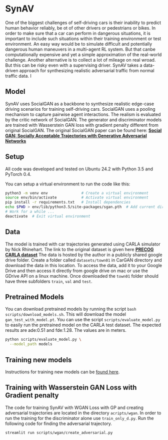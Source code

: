 # SynAV

One of the biggest challenges of self-driving cars is their inability to predict human behavior reliably, be ot of other drivers or pedestrians or bikes. In order to make sure that a car can perform in dangerous situations, it is important to include such situations within their training environment or test environment. An easy way would be to simulate difficult and potentially dangerous human maneuvers in a multi-agent RL system. But that canbe computationally expensive and yet a simple approximation of the real-world challenge. Another alternative is to collect a lot of mileage on real wroad. But this can be risky even with a supervising driver. SynAV takes a data-driven approach for synthesizing realistic adversarial traffic from normal traffic data. I

## Model

SynAV uses SocialGAN as a backbone to synthesize realistic edge-case driving scenarios for training self-driving cars. SocialGAN uses a pooling mechanism to capture pairwise agent interactions. The realism is evaluated by the critic network of SocialGAN. The generator and discriminator models are trained with Wasserstein GAN loss with gradient penalty different from original SocialGAN. The original SocialGAN paper can be found here:  **<a href="https://arxiv.org/abs/1803.10892">Social GAN: Socially Acceptable Trajectories with Generative Adversarial Networks</a>**

<!--<div align='center'>
  <img src='images/model.png' width='1000px'>
</div>-->


## Setup
All code was developed and tested on Ubuntu 24.2 with Python 3.5 and PyTorch 0.4.

You can setup a virtual environment to run the code like this:

```bash
python3 -m venv env               # Create a virtual environment
source env/bin/activate           # Activate virtual environment
pip install -r requirements.txt   # Install dependencies
echo $PWD > env/lib/python3.5/site-packages/sgan.pth  # Add current directory to python path
# Work for a while ...
deactivate  # Exit virtual environment
```
## Data
The model is trained with car trajectories generated using CARLA simulator by Nick Rhinehart. The link to the original dataset is given here  **<a href="https://sites.google.com/view/precog">PRECOG CARLA dataset</a>**
The data is hosted by the author in a publicly shared google drive folder. Create a folder called `datasets/town01` in CarGAN directory and download the data in this location. To access the data, add it to your Google Drive and then access it directly from google drive on mac or use the GDrive API on a linux machine. Once downloaded the `town01` folder should have three subfolders `train`, `val` and `test`.

## Pretrained Models
You can download pretrained models by running the script `bash scripts/download_models.sh`. This will download the model `gan_test_with_model.pt`. You can use the script `scripts/evaluate_model.py` to easily run the pretrained model on the CARLA test dataset. The expected results are ade:0.51 and fde:1.28. The values are in meters.

```bash
python scripts/evaluate_model.py \
  --model_path models
```

## Training new models
Instructions for training new models can be [found here](TRAINING.md).

## Training with Wasserstein GAN Loss with Gradient penalty
The code for training SynAV with WGAN Loss with GP and creating adversarial trajectories are located in the directory `acripts/wgan`. In order to run the training for the discriminator alone use `train_only_d.py`. Run the following code for finding the adversarial trajectory.

```bash
streamlit run scripts/wgan/create_adversarial.py
```
